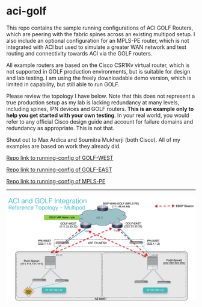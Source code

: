 # aci-golf
<P>
This repo contains the sample running configurations of ACI GOLF Routers, which are peering with the fabric spines across an existing multipod setup.  I also include an optional configuration for an MPLS-PE router, which is not integrated with ACI but used to simulate a greater WAN network and test routing and connectivity towards ACI via the GOLF routers.  
<p>
All example routers are based on the Cisco CSR1Kv virtual router, which is not supported in GOLF production environments, but is suitable for design and lab testing.  I am using the freely downloadable demo version, which is limited in capability, but still able to run GOLF.
<p>
Please review the topology I have below.  Note that this does not represent a true production setup as my lab is lacking redundancy at many levels, including spines, IPN devices and GOLF routers.  <B>This is an example only to help you get started with your own testing</B>.  In your real world, you would refer to any official Cisco design guide and account for failure domains and redundancy as appropriate.  This is not that.
<p>
Shout out to Max Ardica and Soumitra Mukherji (both Cisco).  All of my examples are based on work they already did.
<p>
<a href="https://github.com/joezersk/aci-golf/blob/master/Running-Config-GOLF-WEST">Repo link to running-config of GOLF-WEST</a>
<p>
<a href="https://github.com/joezersk/aci-golf/blob/master/Running-Config-GOLF-EAST">Repo link to running-config of GOLF-EAST</a>
<p>
<a href="https://github.com/joezersk/aci-golf/blob/master/running-config-MPLS-PE">Repo link to running-config of MPLS-PE</a>
<p>
<hr>
<p>
<img src="https://github.com/joezersk/aci-golf/blob/master/ACI-GOLF-Sample-Topo3.png">
